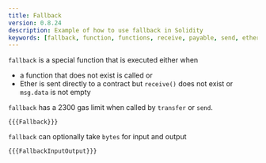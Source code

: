 ```yaml
---
title: Fallback
version: 0.8.24
description: Example of how to use fallback in Solidity
keywords: [fallback, function, functions, receive, payable, send, ether, eth, transfer]
---
```


`fallback` is a special function that is executed either when

- a function that does not exist is called or
- Ether is sent directly to a contract but `receive()` does not exist or `msg.data` is not empty

`fallback` has a 2300 gas limit when called by `transfer` or `send`.

```solidity
{{{Fallback}}}
```

`fallback` can optionally take `bytes` for input and output

```solidity
{{{FallbackInputOutput}}}
```
